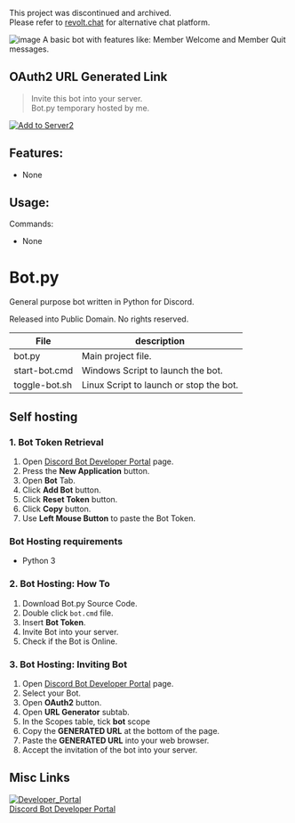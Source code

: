 This project was discontinued and archived.  
Please refer to [revolt.chat](https://revolt.chat/) for alternative chat platform.  

![image](https://user-images.githubusercontent.com/21064622/200129183-0b561a7d-a453-4f1e-a045-c2ae40bb9891.png)
A basic bot with features like: Member Welcome and Member Quit messages. 

## OAuth2 URL Generated Link
> Invite this bot into your server.  
> Bot.py temporary hosted by me.  
  
[![Add to Server2](https://user-images.githubusercontent.com/21064622/199076125-2af8b9c9-7be1-498c-b93a-8493fe4c3135.png)](https://discord.com/api/oauth2/authorize?client_id=1034842957410484345&permissions=0&scope=bot)  

## Features:
* None

## Usage:

Commands:
* None

# Bot.py
General purpose bot written in Python for Discord.  

Released into Public Domain. No rights reserved.

| File    | description                       |
|---------|-----------------------------------|
| bot.py  | Main project file.                |
| start-bot.cmd | Windows Script to launch the bot. |
| toggle-bot.sh  | Linux Script to launch or stop the bot.   |


## Self hosting
### 1. Bot Token Retrieval
1. Open [Discord Bot Developer Portal](https://discord.com/developers/applications) page.
2. Press the **New Application** button. 
3. Open **Bot** Tab.
4. Click **Add Bot** button.
5. Click **Reset Token** button.
6. Click **Copy** button.
7. Use **Left Mouse Button** to paste the Bot Token. 

### Bot Hosting requirements
* Python 3

### 2. Bot Hosting: How To
1. Download Bot.py Source Code.
2. Double click `bot.cmd` file.
3. Insert **Bot Token**.
4. Invite Bot into your server.
5. Check if the Bot is Online. 

### 3. Bot Hosting: Inviting Bot
1. Open [Discord Bot Developer Portal](https://discord.com/developers/applications) page.
2. Select your Bot.
3. Open **OAuth2** button.
4. Open **URL Generator** subtab.
5. In the Scopes table, tick **bot** scope
6. Copy the **GENERATED URL** at the bottom of the page.
7. Paste the **GENERATED URL** into your web browser.
8. Accept the invitation of the bot into your server.

## Misc Links
[![Developer_Portal](https://user-images.githubusercontent.com/21064622/199046604-c4221e9f-11e5-4f07-8526-fe8e2245a8b0.png)  
Discord Bot Developer Portal](https://discord.com/developers/applications)
